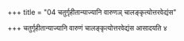 +++
title = "04 चतुर्गृहीतान्याज्यानि वारुणञ् चालङ्कृत्योत्तरवेद्यंस"

+++
चतुर्गृहीतान्याज्यानि वारुणं चालङ्कृत्योत्तरवेद्यंस आसादयति ४